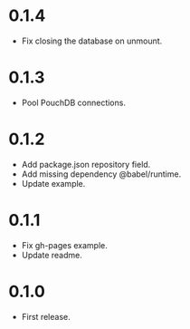 # 0.1.4

* Fix closing the database on unmount.

# 0.1.3

* Pool PouchDB connections.

# 0.1.2

* Add package.json repository field.
* Add missing dependency @babel/runtime.
* Update example.

# 0.1.1

* Fix gh-pages example.
* Update readme.

# 0.1.0

* First release.
